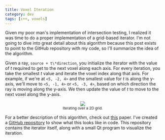 ```yaml
---
title: Voxel Iteration
category: dev
tags: [c++, voxels]
---
```

Given my poor man's implementation of intersection testing, I realized it was
time to do a proper implementation of a grid-based iterator. I'm not going to
dive into great detail about this algorithm because this post exists to point to
the GitHub repository with my code, so I'll summarize the idea of the algorithm.


Given a ray, `source + t\*direction`, you initialize the iterator with the value
of _t_ required to get to the next voxel along each axis. For every iteration,
you take the smallest _t_ value and iterate the voxel index along that axis.
For example, if we're at `<5, -2, 4>` and the smallest value for _t_ is along
the y-axis, we'll move to `<5, -1, 4>` or `<5, -3, 4>`, based on which direction
the ray is moving along the y-axis. We then update the value of _t_ to move to
the next voxel along the y-axis.

<p style="text-align: center;">
	<img src="//docs.google.com/drawings/d/1vUNao9jrzhwfrrxW1vfIu1Li8OlgBq3smY9QRlzSGNU/pub?w=800&amp;h=338">
	<br/>
	<small>Iterating over a 2D grid.</small>
</p>

For a better description of this algorithm, check out
[this](http://www.cse.yorku.ca/~amana/research/grid.pdf) paper. I've created a
[GitHub repository](//github.com/thegedge/voxel_iterator) to show what this
looks like in code. This repository contains the iterator itself, along with a
small Qt program to visualize the iteration.
